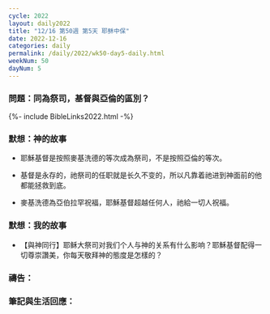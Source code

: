 ```yaml
---
cycle: 2022
layout: daily2022
title: "12/16 第50週 第5天 耶稣中保"
date: 2022-12-16
categories: daily
permalink: /daily/2022/wk50-day5-daily.html
weekNum: 50
dayNum: 5
---
```


### 問題：同為祭司，基督與亞倫的區別？

{%- include BibleLinks2022.html -%}

### 默想：神的故事 
+ 耶穌基督是按照麥基洗德的等次成為祭司，不是按照亞倫的等次。

+ 基督是永存的，祂祭司的任职就是长久不变的，所以凡靠着祂进到神面前的他都能拯救到底。

+ 麥基洗德為亞伯拉罕祝福，耶穌基督超越任何人，祂給一切人祝福。

### 默想：我的故事
+ 【與神同行】耶稣大祭司对我们个人与神的关系有什么影响？耶穌基督配得一切尊崇讚美，你每天敬拜神的態度是怎樣的？

### 禱告：

### 筆記與生活回應：
